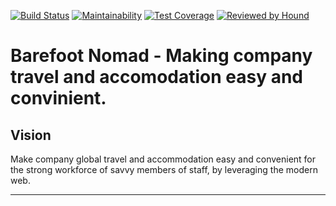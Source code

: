 [![Build Status](https://travis-ci.org/andela/wolfsbane-backend.svg?branch=develop)](https://travis-ci.org/andela/wolfsbane-backend)
[![Maintainability](https://api.codeclimate.com/v1/badges/eec3cfdc2df501237031/maintainability)](https://codeclimate.com/github/andela/wolfsbane-backend/maintainability)
[![Test Coverage](https://api.codeclimate.com/v1/badges/eec3cfdc2df501237031/test_coverage)](https://codeclimate.com/github/andela/wolfsbane-backend/test_coverage)
[![Reviewed by Hound](https://img.shields.io/badge/Reviewed_by-Hound-8E64B0.svg)](https://houndci.com)

Barefoot Nomad - Making company travel and accomodation easy and convinient.
=======

## Vision
Make company global travel and accommodation easy and convenient for the strong workforce of savvy members of staff, by leveraging the modern web.

---
